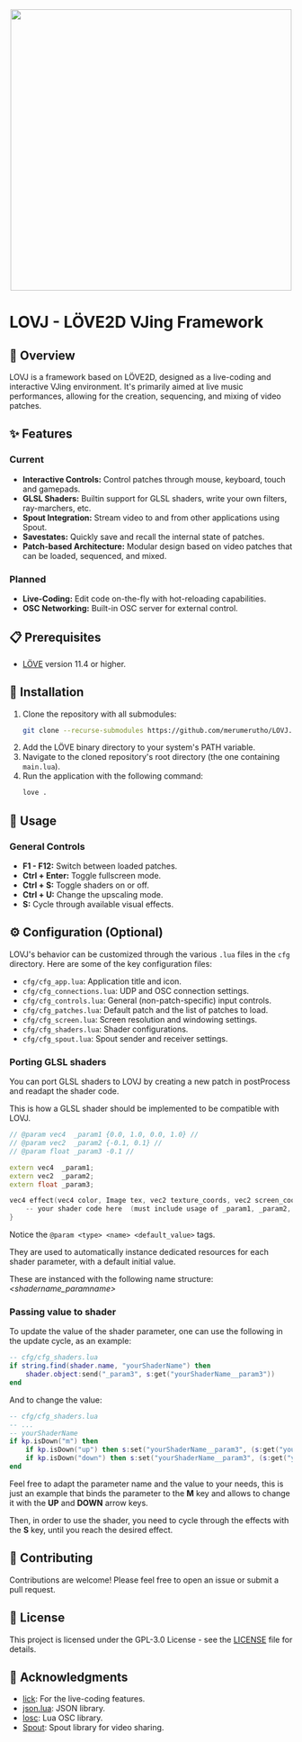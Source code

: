 <center><img src="https://raw.githubusercontent.com/merumerutho/LOVJ/main/data/app/logo.png" width=500 /></center>

# LOVJ - LÖVE2D VJing Framework

## 📖 Overview

LOVJ is a framework based on LÖVE2D, designed as a live-coding and interactive VJing environment.
It's primarily aimed at live music performances, allowing for the creation, sequencing, and mixing of video patches.

## ✨ Features

### Current

- **Interactive Controls:** Control patches through mouse, keyboard, touch and gamepads.
- **GLSL Shaders:** Builtin support for GLSL shaders, write your own filters, ray-marchers, etc.
- **Spout Integration:** Stream video to and from other applications using Spout.
- **Savestates:** Quickly save and recall the internal state of patches.
- **Patch-based Architecture:** Modular design based on video patches that can be loaded, sequenced, and mixed.

### Planned

- **Live-Coding:** Edit code on-the-fly with hot-reloading capabilities.
- **OSC Networking:** Built-in OSC server for external control.

## 📋 Prerequisites

- [LÖVE](https://love2d.org/) version 11.4 or higher.

## 🚀 Installation

1.  Clone the repository with all submodules:
    ```sh
    git clone --recurse-submodules https://github.com/merumerutho/LOVJ.git
    ```
2.  Add the LÖVE binary directory to your system's PATH variable.
3.  Navigate to the cloned repository's root directory (the one containing `main.lua`).
4.  Run the application with the following command:
    ```sh
    love .
    ```

## 🔧 Usage

### General Controls

-   **F1 - F12:** Switch between loaded patches.
-   **Ctrl + Enter:** Toggle fullscreen mode.
-   **Ctrl + S:** Toggle shaders on or off.
-   **Ctrl + U:** Change the upscaling mode.
-   **S:** Cycle through available visual effects.


## ⚙️ Configuration (Optional)

LOVJ's behavior can be customized through the various `.lua` files in the `cfg` directory. Here are some of the key configuration files:

-   `cfg/cfg_app.lua`: Application title and icon.
-   `cfg/cfg_connections.lua`: UDP and OSC connection settings.
-   `cfg/cfg_controls.lua`: General (non-patch-specific) input controls.
-   `cfg/cfg_patches.lua`: Default patch and the list of patches to load.
-   `cfg/cfg_screen.lua`: Screen resolution and windowing settings.
-   `cfg/cfg_shaders.lua`: Shader configurations.
-   `cfg/cfg_spout.lua`: Spout sender and receiver settings.

### Porting GLSL shaders
You can port GLSL shaders to LOVJ by creating a new patch in postProcess and readapt the shader code.

This is how a GLSL shader should be implemented to be compatible with LOVJ.
```C++
// @param vec4  _param1 {0.0, 1.0, 0.0, 1.0} //
// @param vec2  _param2 {-0.1, 0.1} //
// @param float _param3 -0.1 //

extern vec4  _param1;
extern vec2  _param2;
extern float _param3;

vec4 effect(vec4 color, Image tex, vec2 texture_coords, vec2 screen_coords) {
    -- your shader code here  (must include usage of _param1, _param2, _param3)
}
```
Notice the ```@param <type> <name> <default_value>``` tags. 

They are used to automatically instance dedicated resources for each shader parameter, with a default initial value.

These are instanced with the following name structure: _<shadername_paramname>_

### Passing value to shader
To update the value of the shader parameter, one can use the following in the update cycle, as an example:
```lua
-- cfg/cfg_shaders.lua
if string.find(shader.name, "yourShaderName") then
    shader.object:send("_param3", s:get("yourShaderName__param3"))
end
```

And to change the value:
```lua
-- cfg/cfg_shaders.lua
-- ...
-- yourShaderName
if kp.isDown("m") then
    if kp.isDown("up") then s:set("yourShaderName__param3", (s:get("yourShaderName__param3") + 0.1)) end
    if kp.isDown("down") then s:set("yourShaderName__param3", (s:get("yourShaderName__param3") - 0.1)) end
end
```

Feel free to adapt the parameter name and the value to your needs, this is just an example that binds the parameter to the **M** key and allows to change it with the **UP** and **DOWN** arrow keys.

Then, in order to use the shader, you need to cycle through the effects with the **S** key, until you reach the desired effect.


## 🤝 Contributing

Contributions are welcome! Please feel free to open an issue or submit a pull request.

## 📄 License

This project is licensed under the GPL-3.0 License - see the [LICENSE](LICENSE) file for details.

## 🙏 Acknowledgments

- [lick](https://github.com/usysrc/lick): For the live-coding features.
- [json.lua](https://github.com/rxi/json.lua): JSON library.
- [losc](https://github.com/davidgranstrom/losc): Lua OSC library.
- [Spout](https://spout.zeal.co/): Spout library for video sharing.
